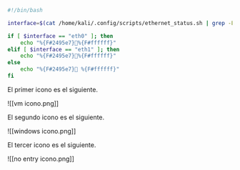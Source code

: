 ```bash
#!/bin/bash

interface=$(cat /home/kali/.config/scripts/ethernet_status.sh | grep -Eo "eth." | head -n 1)

if [ $interface == "eth0" ]; then
	echo "%{F#2495e7}%{F#ffffff}"
elif [ $interface == "eth1" ]; then
	echo "%{F#2495e7}%{F#ffffff}"
else
	echo "%{F#2495e7} %{F#ffffff}"
fi
```

El primer icono es el siguiente.

![[vm icono.png]]

El segundo icono es el siguiente.

![[windows icono.png]]

El tercer icono es el siguiente.

![[no entry icono.png]]